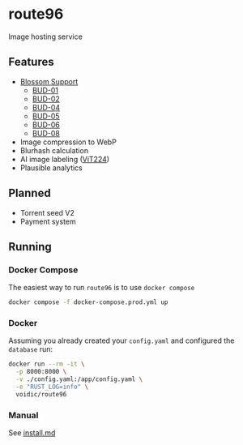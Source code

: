 # route96

Image hosting service

## Features

- [Blossom Support](https://github.com/hzrd149/blossom/blob/master/buds/01.md)
  - [BUD-01](https://github.com/hzrd149/blossom/blob/master/buds/01.md)
  - [BUD-02](https://github.com/hzrd149/blossom/blob/master/buds/02.md)
  - [BUD-04](https://github.com/hzrd149/blossom/blob/master/buds/04.md)
  - [BUD-05](https://github.com/hzrd149/blossom/blob/master/buds/05.md)
  - [BUD-06](https://github.com/hzrd149/blossom/blob/master/buds/06.md)
  - [BUD-08](https://github.com/hzrd149/blossom/blob/master/buds/08.md)
- Image compression to WebP
- Blurhash calculation
- AI image labeling ([ViT224](https://huggingface.co/google/vit-base-patch16-224))
- Plausible analytics

## Planned

- Torrent seed V2
- Payment system

## Running

### Docker Compose

The easiest way to run `route96` is to use `docker compose`

```bash
docker compose -f docker-compose.prod.yml up
```

### Docker

Assuming you already created your `config.yaml` and configured the `database` run:

```bash
docker run --rm -it \
  -p 8000:8000 \
  -v ./config.yaml:/app/config.yaml \
  -e "RUST_LOG=info" \
  voidic/route96
```

### Manual
See [install.md](docs/debian.md)
